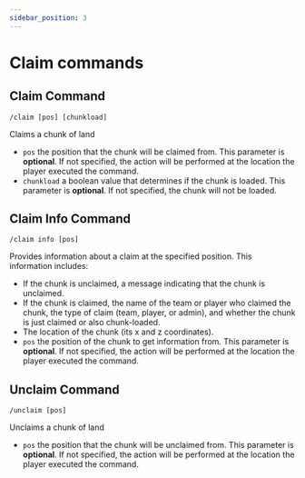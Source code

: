 ```yaml
---
sidebar_position: 3
---
```


# Claim commands

## Claim Command

```text
/claim [pos] [chunkload]
```
Claims a chunk of land
- `pos` the position that the chunk will be claimed from. This parameter is **optional**.
  If not specified, the action will be performed at the location the player
  executed the command.
- `chunkload` a boolean value that determines if the chunk is loaded. This parameter is **optional**.
  If not specified, the chunk will not be loaded.

## Claim Info Command

```text
/claim info [pos]
```
Provides information about a claim at the specified position. This information includes:
- If the chunk is unclaimed, a message indicating that the chunk is unclaimed.
- If the chunk is claimed, the name of the team or player who claimed the chunk, the type of claim (team, player, or admin), and whether the chunk is just claimed or also chunk-loaded.
- The location of the chunk (its x and z coordinates).
- `pos` the position of the chunk to get information from. This parameter is **optional**.
  If not specified, the action will be performed at the location the player
  executed the command.

## Unclaim Command

```text
/unclaim [pos]
```
Unclaims a chunk of land
- `pos` the position that the chunk will be unclaimed from. This parameter is **optional**.
  If not specified, the action will be performed at the location the player
  executed the command.
